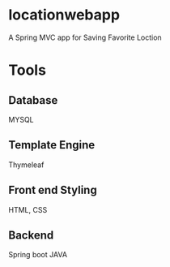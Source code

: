 # locationwebapp
A Spring MVC app for Saving Favorite Loction

# Tools
## Database 
MYSQL

## Template Engine
Thymeleaf

## Front end Styling
HTML, CSS

## Backend 
Spring boot JAVA


